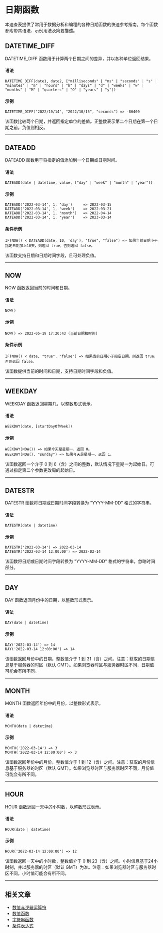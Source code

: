 # 日期函数

本速查表提供了常用于数据分析和编程的各种日期函数的快速参考指南。每个函数都附带其语法、示例用法及简要描述。

## DATETIME\_DIFF

DATETIME\_DIFF 函数用于计算两个日期之间的差异，并以各种单位返回结果。

#### 语法

```
DATETIME_DIFF(date1, date2, ["milliseconds" | "ms" | "seconds" | "s" | "minutes" | "m" | "hours" | "h" | "days" | "d" | "weeks" | "w" | "months" | "M" | "quarters" | "Q" | "years" | "y"])
```

#### 示例

```
DATETIME_DIFF("2022/10/14", "2022/10/15", "seconds") => -86400
```

该函数比较两个日期，并返回指定单位的差值。正整数表示第二个日期在第一个日期之前，负值则相反。

___

## DATEADD

DATEADD 函数用于将指定的值添加到一个日期或日期时间。

#### 语法

```
DATEADD(date | datetime, value, ["day" | "week" | "month" | "year"])
```

#### 示例

```
DATEADD('2022-03-14', 1, 'day')     => 2022-03-15
DATEADD('2022-03-14', 1, 'week')    => 2022-03-21
DATEADD('2022-03-14', 1, 'month')   => 2022-04-14
DATEADD('2022-03-14', 1, 'year')    => 2023-03-14
```

#### 条件示例

```
IF(NOW() < DATEADD(date, 10, 'day'), "true", "false") => 如果当前日期小于指定日期加上10天，则返回 true，否则返回 false。
```

该函数支持日期和日期时间字段，且可处理负值。

___

## NOW

NOW 函数返回当前的时间和日期。

#### 语法

```
NOW()
```

#### 示例

```
NOW() => 2022-05-19 17:20:43 (当前日期和时间)
```

#### 条件示例

```
IF(NOW() < date, "true", "false") => 如果当前日期小于指定日期，则返回 true，否则返回 false。
```

该函数提供当前的时间和日期，支持日期时间字段和负值。

___

## WEEKDAY

WEEKDAY 函数返回星期几，以整数形式表示。

#### 语法

```
WEEKDAY(date, [startDayOfWeek])
```

#### 示例

```
WEEKDAY(NOW()) => 如果今天是星期一，返回 0。
WEEKDAY(NOW(), "sunday") => 如果今天是星期一，返回 1。
```

该函数返回一个介于 0 到 6（含）之间的整数，默认情况下星期一为起始日。可通过指定第二个参数更改周的起始日。

___

## DATESTR

DATESTR 函数将日期或日期时间字段转换为 "YYYY-MM-DD" 格式的字符串。

#### 语法

```
DATESTR(date | datetime)
```

#### 示例

```
DATESTR('2022-03-14') => 2022-03-14
DATESTR('2022-03-14 12:00:00') => 2022-03-14
```

该函数将日期或日期时间字段转换为 "YYYY-MM-DD" 格式的字符串，忽略时间部分。

___

## DAY

DAY 函数返回月份中的日期，以整数形式表示。

#### 语法

```
DAY(date | datetime)
```

#### 示例

```
DAY('2022-03-14') => 14
DAY('2022-03-14 12:00:00') => 14
```

该函数返回月份中的日期，整数值介于 1 到 31（含）之间。注意：获取的日期信息基于服务器的时区（默认 GMT）。如果浏览器时区与服务器时区不同，日期值可能会有所不同。

___

## MONTH

MONTH 函数返回年份中的月份，以整数形式表示。

#### 语法

```
MONTH(date | datetime)
```

#### 示例

```
MONTH('2022-03-14') => 3
MONTH('2022-03-14 12:00:00') => 3
```

该函数返回年份中的月份，整数值介于 1 到 12（含）之间。注意：获取的月份信息基于服务器的时区（默认 GMT）。如果浏览器时区与服务器时区不同，月份值可能会有所不同。

___

## HOUR

HOUR 函数返回一天中的小时数，以整数形式表示。

#### 语法

```
HOUR(date | datetime)
```

#### 示例

```
HOUR('2022-03-14 12:00:00') => 12
```

该函数返回一天中的小时数，整数值介于 0 到 23（含）之间。小时信息基于24小时制，并以服务器的时区（默认 GMT）为准。注意：如果浏览器时区与服务器时区不同，小时值可能会有所不同。

___

## 相关文章

-   [数值与逻辑运算符](https://docs.nocodb.com/fields/field-types/formula/operators)
-   [数值函数](https://docs.nocodb.com/fields/field-types/formula/numeric-functions)
-   [字符串函数](https://docs.nocodb.com/fields/field-types/formula/string-functions)
-   [条件表达式](https://docs.nocodb.com/fields/field-types/formula/conditional-expressions)